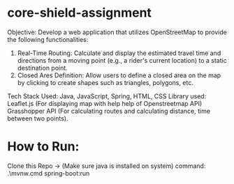 # core-shield-assignment
Objective:
Develop a web application that utilizes OpenStreetMap to provide the following
functionalities:
1. Real-Time Routing: Calculate and display the estimated travel time and directions from
a moving point (e.g., a rider's current location) to a static destination point.
2. Closed Ares Definition: Allow users to define a closed area on the map by clicking to
create shapes such as triangles, polygons, etc.

Tech Stack Used: Java, JavaScript, Spring, HTML, CSS
Library used: Leaflet.js (For displaying map with help help of Openstreetmap API)
              Grasshopper API (For calculating routes and calculating distance, time between two points).

# How to Run:
Clone this Repo -> (Make sure java is installed on system)
command:  .\mvnw.cmd spring-boot:run
